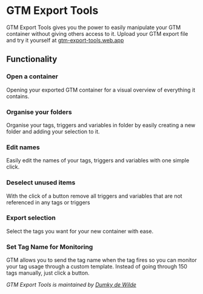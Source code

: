# GTM Export Tools

GTM Export Tools gives you the power to easily manipulate your GTM container without giving others access to it. Upload your GTM export file and try it yourself at [gtm-export-tools.web.app](https://gtm-export-tools.web.app)

## Functionality

### Open a container
Opening your exported GTM container for a visual overview of everything it contains.

### Organise your folders
Organise your tags, triggers and variables in folder by easily creating a new folder and adding your selection to it.

### Edit names
Easily edit the names of your tags, triggers and variables with one simple click.

### Deselect unused items
With the click of a button remove all triggers and variables that are not referenced in any tags or triggers

### Export selection
Select the tags you want for your new container with ease.

### Set Tag Name for Monitoring
GTM allows you to send the tag name when the tag fires so you can monitor your tag usage through a custom template. Instead of going through 150 tags manually, just click a button.

*GTM Export Tools is maintained by [Dumky de Wilde](https://www.dumkydewilde.nl)*

